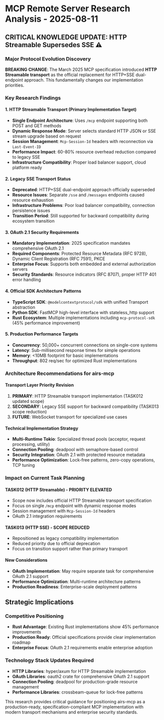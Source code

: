 # MCP Remote Server Research Analysis - 2025-08-11

## CRITICAL KNOWLEDGE UPDATE: HTTP Streamable Supersedes SSE ⚠️

### Major Protocol Evolution Discovery
**BREAKING CHANGE**: The March 2025 MCP specification introduced **HTTP Streamable transport** as the official replacement for HTTP+SSE dual-endpoint approach. This fundamentally changes our implementation priorities.

### Key Research Findings

#### 1. HTTP Streamable Transport (Primary Implementation Target)
- **Single Endpoint Architecture**: Uses `/mcp` endpoint supporting both POST and GET methods
- **Dynamic Response Mode**: Server selects standard HTTP JSON or SSE stream upgrade based on request
- **Session Management**: `Mcp-Session-Id` headers with reconnection via `Last-Event-ID`
- **Performance Impact**: 60-80% resource overhead reduction compared to legacy SSE
- **Infrastructure Compatibility**: Proper load balancer support, cloud platform ready

#### 2. Legacy SSE Transport Status
- **Deprecated**: HTTP+SSE dual-endpoint approach officially superseded
- **Resource Issues**: Separate `/sse` and `/messages` endpoints caused resource exhaustion
- **Infrastructure Problems**: Poor load balancer compatibility, connection persistence issues
- **Transition Period**: Still supported for backward compatibility during ecosystem transition

#### 3. OAuth 2.1 Security Requirements
- **Mandatory Implementation**: 2025 specification mandates comprehensive OAuth 2.1
- **Required Components**: Protected Resource Metadata (RFC 9728), Dynamic Client Registration (RFC 7591), PKCE
- **Enterprise Focus**: Supports both embedded and external authorization servers
- **Security Standards**: Resource indicators (RFC 8707), proper HTTP 401 error handling

#### 4. Official SDK Architecture Patterns
- **TypeScript SDK**: `@modelcontextprotocol/sdk` with unified Transport abstraction
- **Python SDK**: FastMCP high-level interface with stateless_http support
- **Rust Ecosystem**: Multiple implementations including `mcp-protocol-sdk` (45% performance improvement)

#### 5. Production Performance Targets
- **Concurrency**: 50,000+ concurrent connections on single-core systems
- **Latency**: Sub-millisecond response times for simple operations
- **Memory**: <10MB footprint for basic implementations
- **Throughput**: 802 req/sec for optimized Rust implementations

### Architecture Recommendations for airs-mcp

#### Transport Layer Priority Revision
1. **PRIMARY**: HTTP Streamable transport implementation (TASK012 updated scope)
2. **SECONDARY**: Legacy SSE support for backward compatibility (TASK013 scope reduction)
3. **FUTURE**: WebSocket transport for specialized use cases

#### Technical Implementation Strategy
- **Multi-Runtime Tokio**: Specialized thread pools (acceptor, request processing, utility)
- **Connection Pooling**: deadpool with semaphore-based control
- **Security Integration**: OAuth 2.1 with protected resource metadata
- **Performance Optimization**: Lock-free patterns, zero-copy operations, TCP tuning

### Impact on Current Task Planning

#### TASK012 (HTTP Streamable) - PRIORITY ELEVATED
- Scope now includes official HTTP Streamable transport specification
- Focus on single `/mcp` endpoint with dynamic response modes
- Session management with `Mcp-Session-Id` headers
- OAuth 2.1 integration requirements

#### TASK013 (HTTP SSE) - SCOPE REDUCED
- Repositioned as legacy compatibility implementation
- Reduced priority due to official deprecation
- Focus on transition support rather than primary transport

#### New Considerations
- **OAuth Implementation**: May require separate task for comprehensive OAuth 2.1 support
- **Performance Optimization**: Multi-runtime architecture patterns
- **Production Readiness**: Enterprise-scale deployment patterns

## Strategic Implications

### Competitive Positioning
- **Rust Advantage**: Existing Rust implementations show 45% performance improvements
- **Production Ready**: Official specifications provide clear implementation roadmap
- **Enterprise Focus**: OAuth 2.1 requirements enable enterprise adoption

### Technology Stack Updates Required
- **HTTP Libraries**: hyper/axum for HTTP Streamable implementation
- **OAuth Libraries**: oauth2 crate for comprehensive OAuth 2.1 support
- **Connection Pooling**: deadpool for production-grade resource management
- **Performance Libraries**: crossbeam-queue for lock-free patterns

This research provides critical guidance for positioning airs-mcp as a production-ready, specification-compliant MCP implementation with modern transport mechanisms and enterprise security standards.

